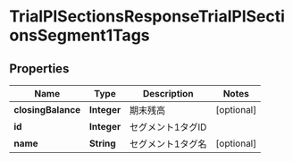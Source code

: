 

# TrialPlSectionsResponseTrialPlSectionsSegment1Tags


## Properties

Name | Type | Description | Notes
------------ | ------------- | ------------- | -------------
**closingBalance** | **Integer** | 期末残高 |  [optional]
**id** | **Integer** | セグメント1タグID | 
**name** | **String** | セグメント1タグ名 |  [optional]



